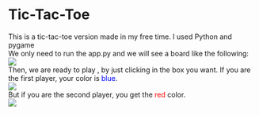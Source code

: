 # Tic-Tac-Toe
This is a tic-tac-toe version made in my free time. I used Python and pygame<br>
We only need to run the app.py and we will see a board like the following:<br>
<img src="images/Screenshot (4640)"><br>
Then, we are ready to play , by just clicking in the box you want. If you are the first player, your color is <FONT COLOR="blue">blue</FONT>.<br>
<img src="images/Screenshot (4639)"><br>
But if you are the second player, you get the <FONT COLOR="red">red</FONT> color.<br>
<img src="images/Screenshot (4638)"><br>
